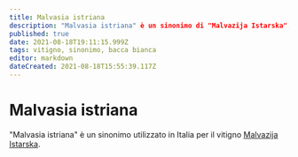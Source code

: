 ```yaml
---
title: Malvasia istriana
description: "Malvasia istriana" è un sinonimo di "Malvazija Istarska".
published: true
date: 2021-08-18T19:11:15.999Z
tags: vitigno, sinonimo, bacca bianca
editor: markdown
dateCreated: 2021-08-18T15:55:39.117Z
---
```


# Malvasia istriana

"Malvasia istriana" è un sinonimo utilizzato in Italia per il vitigno [Malvazija Istarska](/vitigni/bacca-bianca/malvazija-istarska).